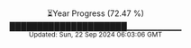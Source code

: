<p align="center">
⏳Year Progress (72.47 %)<br>
█████████████████████▁▁▁▁▁▁▁▁▁ <br>
<sub>Updated: Sun, 22 Sep 2024 06:03:06 GMT</sub>
</p>


